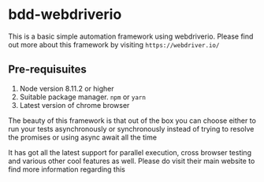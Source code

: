 # bdd-webdriverio

This is a basic simple automation framework using webdriverio. Please find out more about this framework by visiting `https://webdriver.io/`

## Pre-requisuites
1. Node version 8.11.2 or higher
2. Suitable package manager. `npm` or `yarn`
3. Latest version of chrome browser

The beauty of this framework is that out of the box you can choose either to run your tests asynchronously or synchronously instead of trying to resolve the promises or using async await all the time

It has got all the latest support for parallel execution, cross browser testing and various other cool features as well. Please do visit their main website to find more information regarding this
